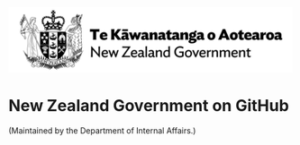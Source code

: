 [![New Zealand Government — Te Kāwanatanga o Aotearoa](common/img/nzgovt-logo-black-trans.png)](https://www.govt.nz/)
# New Zealand Government on GitHub



(Maintained by the Department of Internal Affairs.)
